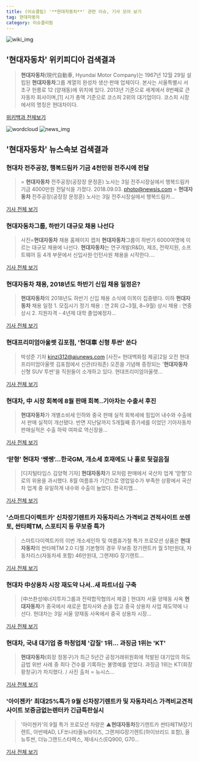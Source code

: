 ```yaml
---
title: (이슈클립) '**현대자동차**' 관련 이슈, 기사 모아 보기
tag: 현대자동차
category: 이슈클리핑
---
```

![wiki_img](https://user-images.githubusercontent.com/42597476/44503234-41136a80-a6d0-11e8-9071-6fc6418eafe4.png)
## **'**현대자동차**'** 위키피디아 검색결과
>**현대자동차**(現代自動車, Hyundai Motor Company)는 1967년 12월 29일 설립된 **현대자동차**그룹 계열의 완성차 생산·판매 업체이다. 본사는 서울특별시 서초구 헌릉로 12 (양재동)에 위치에 있다. 2013년 기준으로 세계에서 8번째로 큰 자동차 회사이며,[1] 시가 총액 기준으로 코스피 2위의 대기업이다. 코스피 시장에서의 명칭은 현대차이다.

<a href="https://ko.wikipedia.org/wiki/현대자동차" target="_blank">위키백과 전체보기</a>

![wordcloud](https://s3.ap-northeast-2.amazonaws.com/lyrics101-wordcloud/2018-09-03-1535975356.png)
![news_img](https://user-images.githubusercontent.com/42597476/44507050-1206f400-a6e4-11e8-8d98-7ffbfebb353f.png)
## **'**현대자동차**'** 뉴스속보 검색결과
### 현대차 전주공장, 행복드림카 기금 4천만원 전주시에 전달

>= **현대자동차** 전주공장(공장장 문정훈) 노사는 3일 전주시장실에서 행복드림카 기금 4000만원 전달식을 가졌다. 2018.09.03. photo@newsis.com = **현대자동차** 전주공장(공장장 문정훈) 노사는 3일 전주시장실에서 행복드림카...

<a href="http://www.newsis.com/view/?id=NISX20180903_0000408087&cID=10808&pID=10800" target="_blank">기사 전체 보기</a>

### **현대자동차**그룹, 하반기 대규모 채용 나선다

>사진=**현대자동차** 채용 홈페이지 캡처 **현대자동차**그룹이 하반기 6000여명에 이르는 대규모 채용에 나선다. **현대자동차**는 연구개발(R&D), 제조, 전략지원, 소프트웨어 등 4개 부문에서 신입사원·인턴사원 채용을 시작한다....

<a href="http://www.g-enews.com/ko-kr/news/article/news_all/201809031940144272c16aa2f016_1/article.html" target="_blank">기사 전체 보기</a>

### **현대자동차** 채용, 2018년도 하반기 신입 채용 일정은?

>**현대자동차**의 2018년도 하반기 신입 채용 소식에 이목이 집중됐다. 이하 **현대자동차** 채용 일정 1. 모집시기 정기 채용 : 연 2회 (2~3월, 8~9월) 상시 채용 : 연중 상시   2. 지원자격  - 4년제 대학 졸업예정자...

<a href="http://www.topstarnews.net/news/articleView.html?idxno=476078" target="_blank">기사 전체 보기</a>

### 현대프리미엄아울렛 김포점, '현대車 신형 투싼' 쏜다

>박성준 기자 kinzi312@ajunews.com [사진= 현대백화점 제공]2일 오전 현대프리미엄아울렛 김포점에서 신관(타워존) 오픈을 기념해 증정되는 '**현대자동차** 신형 SUV 투싼'을 직원들이 소개하고 있다. 현대프리미엄아울렛...

<a href="http://www.ajunews.com/view/20180902105449441" target="_blank">기사 전체 보기</a>

### 현대차, 中 시장 회복에 8월 판매 회복..기아차는 수출서 후진

>**현대자동차**가 개별소비세 인하와 중국 판매 실적 회복세에 힘입어 내수와 수출에서 판매 실적이 개선됐다. 반면 지난달까지 5개월째 증가세를 이었던 기아자동차 판매실적은 수출 하락 여파로 역신장을...

<a href="http://www.fnnews.com/news/201809031556016634" target="_blank">기사 전체 보기</a>

### ‘맏형’ 현대차 ‘쌩쌩’…한국GM, 개소세 호재에도 나 홀로 뒷걸음질

>[디지털타임스 김양혁 기자] **현대자동차**가 모처럼 판매에서 국산차 업계 '맏형'으로의 위용을 과시했다. 8월 여름휴가 기간으로 영업일수가 부족한 상황에서 국산차 업계 중 유일하게 내수와 수출이 늘었다. 한국지엠...

<a href="http://www.dt.co.kr/contents.html?article_no=2018090302109932052017&ref=naver" target="_blank">기사 전체 보기</a>

### '스마트다이렉트카' 신차장기렌트카 자동차리스 가격비교 견적사이트 쏘렌토, 싼타페TM, 스포티지 등 무보증 특가

>스마트다이렉트카의 이번 개소세인하 및 여름휴가철 특가 프로모션 상품은 **현대자동차**의 싼타페TM 2.0 디젤 기본형의 경우 무보증 장기렌트카 월 51만원대, 자동차리스(자동차세 포함) 46만원대, 그랜져IG 장기렌트...

<a href="http://www.jejuilbo.net/news/articleView.html?idxno=104018" target="_blank">기사 전체 보기</a>

### 현대차 中상용차 시장 재도약 나서..새 파트너십 구축

>[中쓰촨성에너지투자그룹과 전략합작협의서 체결 ] 현대차 서울 양재동 사옥 **현대자동차**가 중국에서 새로운 합자사와 손을 잡고 중국 상용차 사업 재도약에 나선다. 현대차는 3일 서울 양재동 사옥에서 중국 상용차 시장...

<a href="http://news.mt.co.kr/mtview.php?no=2018090310590051206" target="_blank">기사 전체 보기</a>

### 현대차, 국내 대기업 중 하청업체 '갑질' 1위… 과징금 1위는 'KT'

>**현대자동차**(회장 정몽구)가 최근 5년간 공정거래위원회에 적발된 대기업의 하도급법 위반 사례 중 최다 건수를 기록하는 불명예를 얻었다. 과징금 1위는 KT(회장 황창규)가 차지했다. / 사진 출처 = 뉴시스...

<a href="http://www.getnews.co.kr/news/articleView.html?idxno=93362" target="_blank">기사 전체 보기</a>

### '아이젠카' 최대25%특가 9월 신차장기렌트카 및 자동차리스 가격비교견적사이트 보증금없는렌터카 긴급특판실시

>'아이젠카'의 9월 특가 프로모션 차량은 ▲**현대자동차**장기렌트카 싼타페TM장기렌트, 아반떼AD, LF쏘나타올뉴라이즈, 그랜져IG장기렌트(하이브리드 포함), 올뉴투싼, 더뉴그랜드스타렉스, 제네시스(EQ900, G70...

<a href="http://www.incheonilbo.com/news/articleView.html?idxno=902883" target="_blank">기사 전체 보기</a>


